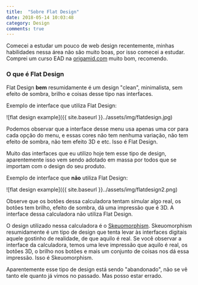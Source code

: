 ```yaml
---
title:  "Sobre Flat Design"
date: 2018-05-14 10:03:48
category: Design
comments: true
---
```


Comecei a estudar um pouco de web design recentemente, minhas habilidades nessa área não são muito boas, por isso comecei a estudar. Comprei um curso EAD na [origamid.com](https://www.origamid.com/) muito bom, recomendo.
  
### O que é Flat Design  
Flat Design **bem** resumidamente é um design "clean", minimalista, sem efeito de sombra, brilho e coisas desse tipo nas interfaces.

Exemplo de interface que utiliza Flat Design:

![flat design example]({{ site.baseurl }}../assets/img/flatdesign.jpg)

Podemos observar que a interface desse menu usa apenas uma cor para cada opção do menu, e essas cores não tem nenhuma variação, não tem efeito de sombra, não tem efeito 3D e etc. Isso é Flat Design.

Muito das interfaces que eu utilizo hoje tem esse tipo de design, aparentemente isso vem sendo adotado em massa por todos que se importam com o design do seu produto.

Exemplo de interface que **não** utiliza Flat Design:

![flat design example]({{ site.baseurl }}../assets/img/flatdesign2.png)

Observe que os botões dessa calculadora tentam simular algo real, os botões tem brilho, efeito de sombra, dá uma impressão que é 3D. A interface dessa calculadora não utiliza Flat Design. 

O design utilizado nessa calculadora é o [Skeuomorphism](https://en.wikipedia.org/wiki/Skeuomorph). Skeuomorphism resumidamente é um tipo de design que tenta levar às interfaces digitais aquele gostinho de realidade, de que aquilo é real. Se você observar a interface da calculadora, temos uma leve impressão que aquilo é real, os botões 3D, o brilho nos botões e mais um conjunto de coisas nos dá essa impressão. Isso é Skeuomorphism.

Aparentemente esse tipo de design está sendo "abandonado", não se vê tanto ele quanto já vimos no passado. Mas posso estar errado.